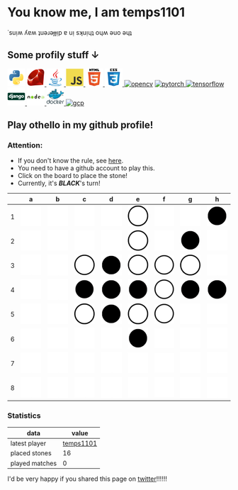 # You know me, I am temps1101

˙suᴉʍ ʎɐʍ ʇuǝɹǝɟɟᴉp ɐ uᴉ sʞuᴉɥʇ oɥʍ ǝuo ǝɥʇ

## Some profily stuff ↓

<a href="https://www.python.org" target="_blank" rel="noreferrer"> <img src="https://raw.githubusercontent.com/devicons/devicon/master/icons/python/python-original.svg" alt="python" width="40" height="40"/></a>
<a href="https://www.ruby-lang.org/en/" target="_blank" rel="noreferrer"> <img src="https://raw.githubusercontent.com/devicons/devicon/master/icons/ruby/ruby-original.svg" alt="ruby" width="40" height="40"/> </a>
<a href="https://www.java.com" target="_blank" rel="noreferrer"> <img src="https://raw.githubusercontent.com/devicons/devicon/master/icons/java/java-original.svg" alt="java" width="40" height="40"/> </a>
<a href="https://developer.mozilla.org/en-US/docs/Web/JavaScript" target="_blank" rel="noreferrer"> <img src="https://raw.githubusercontent.com/devicons/devicon/master/icons/javascript/javascript-original.svg" alt="javascript" width="40" height="40"/> </a>
<a href="https://www.w3.org/html/" target="_blank" rel="noreferrer"> <img src="https://raw.githubusercontent.com/devicons/devicon/master/icons/html5/html5-original-wordmark.svg" alt="html5" width="40" height="40"/> </a>
<a href="https://www.w3schools.com/css/" target="_blank" rel="noreferrer"> <img src="https://raw.githubusercontent.com/devicons/devicon/master/icons/css3/css3-original-wordmark.svg" alt="css3" width="40" height="40"/> </a>
<a href="https://opencv.org/" target="_blank" rel="noreferrer"> <img src="https://www.vectorlogo.zone/logos/opencv/opencv-icon.svg" alt="opencv" width="40" height="40"/></a>
<a href="https://pytorch.org/" target="_blank" rel="noreferrer"> <img src="https://www.vectorlogo.zone/logos/pytorch/pytorch-icon.svg" alt="pytorch" width="40" height="40"/> </a>
<a href="https://www.tensorflow.org" target="_blank" rel="noreferrer"> <img src="https://www.vectorlogo.zone/logos/tensorflow/tensorflow-icon.svg" alt="tensorflow" width="40" height="40"/> </a>
<a href="https://www.djangoproject.com/" target="_blank" rel="noreferrer"> <img src="https://raw.githubusercontent.com/devicons/devicon/master/icons/django/django-original.svg" alt="django" width="40" height="40"/> </a>
<a href="https://nodejs.org" target="_blank" rel="noreferrer"> <img src="https://raw.githubusercontent.com/devicons/devicon/master/icons/nodejs/nodejs-original-wordmark.svg" alt="nodejs" width="40" height="40"/> </a>
<a href="https://www.docker.com/" target="_blank" rel="noreferrer"> <img src="https://raw.githubusercontent.com/devicons/devicon/master/icons/docker/docker-original-wordmark.svg" alt="docker" width="40" height="40"/> </a>
<a href="https://cloud.google.com" target="_blank" rel="noreferrer"> <img src="https://www.vectorlogo.zone/logos/google_cloud/google_cloud-icon.svg" alt="gcp" width="40" height="40"/> </a>

## Play othello in my github profile!

### Attention:

- If you don't know the rule, see [here](https://www.worldothello.org/about/about-othello/othello-rules/official-rules/english).
- You need to have a github account to play this.
- Click on the board to place the stone!
- Currently, it's ***<!--color-->BLACK<!--color-->***'s turn!

















<!--board-->
<table>
    <thead>
        <tr>
            <th />
            <th>a</th>
            <th>b</th>
            <th>c</th>
            <th>d</th>
            <th>e</th>
            <th>f</th>
            <th>g</th>
            <th>h</th>
        </tr>
    </thead>
    <tbody>
        <tr>
            <td>1</td>
            <td><a href="https://raw.githubusercontent.com/temps1101/temps1101/main/images/youcantclickhere.jpg"><img src="images/blank.png" /></a></td>
            <td><a href="https://raw.githubusercontent.com/temps1101/temps1101/main/images/youcantclickhere.jpg"><img src="images/blank.png" /></a></td>
            <td><a href="https://raw.githubusercontent.com/temps1101/temps1101/main/images/youcantclickhere.jpg"><img src="images/blank.png" /></a></td>
            <td><a href="https://github.com/temps1101/temps1101/issues/new?&amp;title=bd1&amp;body=Just+press+[Submit+new+issue]+button+below.%0A+DO+NOT+EDIT+THE+TITLE.+IT+WILL+CAUSE+AN+ERROR"><img src="images/blank.png" /></a></td>
            <td><a href="https://raw.githubusercontent.com/temps1101/temps1101/main/images/youcantclickhere.jpg"><img src="images/white.png" /></a></td>
            <td><a href="https://github.com/temps1101/temps1101/issues/new?&amp;title=bf1&amp;body=Just+press+[Submit+new+issue]+button+below.%0A+DO+NOT+EDIT+THE+TITLE.+IT+WILL+CAUSE+AN+ERROR"><img src="images/blank.png" /></a></td>
            <td><a href="https://raw.githubusercontent.com/temps1101/temps1101/main/images/youcantclickhere.jpg"><img src="images/blank.png" /></a></td>
            <td><a href="https://raw.githubusercontent.com/temps1101/temps1101/main/images/youcantclickhere.jpg"><img src="images/black.png" /></a></td>
        </tr>
        <tr>
            <td>2</td>
            <td><a href="https://raw.githubusercontent.com/temps1101/temps1101/main/images/youcantclickhere.jpg"><img src="images/blank.png" /></a></td>
            <td><a href="https://github.com/temps1101/temps1101/issues/new?&amp;title=bb2&amp;body=Just+press+[Submit+new+issue]+button+below.%0A+DO+NOT+EDIT+THE+TITLE.+IT+WILL+CAUSE+AN+ERROR"><img src="images/blank.png" /></a></td>
            <td><a href="https://github.com/temps1101/temps1101/issues/new?&amp;title=bc2&amp;body=Just+press+[Submit+new+issue]+button+below.%0A+DO+NOT+EDIT+THE+TITLE.+IT+WILL+CAUSE+AN+ERROR"><img src="images/blank.png" /></a></td>
            <td><a href="https://raw.githubusercontent.com/temps1101/temps1101/main/images/youcantclickhere.jpg"><img src="images/blank.png" /></a></td>
            <td><a href="https://raw.githubusercontent.com/temps1101/temps1101/main/images/youcantclickhere.jpg"><img src="images/white.png" /></a></td>
            <td><a href="https://github.com/temps1101/temps1101/issues/new?&amp;title=bf2&amp;body=Just+press+[Submit+new+issue]+button+below.%0A+DO+NOT+EDIT+THE+TITLE.+IT+WILL+CAUSE+AN+ERROR"><img src="images/blank.png" /></a></td>
            <td><a href="https://raw.githubusercontent.com/temps1101/temps1101/main/images/youcantclickhere.jpg"><img src="images/black.png" /></a></td>
            <td><a href="https://raw.githubusercontent.com/temps1101/temps1101/main/images/youcantclickhere.jpg"><img src="images/blank.png" /></a></td>
        </tr>
        <tr>
            <td>3</td>
            <td><a href="https://raw.githubusercontent.com/temps1101/temps1101/main/images/youcantclickhere.jpg"><img src="images/blank.png" /></a></td>
            <td><a href="https://github.com/temps1101/temps1101/issues/new?&amp;title=bb3&amp;body=Just+press+[Submit+new+issue]+button+below.%0A+DO+NOT+EDIT+THE+TITLE.+IT+WILL+CAUSE+AN+ERROR"><img src="images/blank.png" /></a></td>
            <td><a href="https://raw.githubusercontent.com/temps1101/temps1101/main/images/youcantclickhere.jpg"><img src="images/white.png" /></a></td>
            <td><a href="https://raw.githubusercontent.com/temps1101/temps1101/main/images/youcantclickhere.jpg"><img src="images/black.png" /></a></td>
            <td><a href="https://raw.githubusercontent.com/temps1101/temps1101/main/images/youcantclickhere.jpg"><img src="images/white.png" /></a></td>
            <td><a href="https://raw.githubusercontent.com/temps1101/temps1101/main/images/youcantclickhere.jpg"><img src="images/white.png" /></a></td>
            <td><a href="https://raw.githubusercontent.com/temps1101/temps1101/main/images/youcantclickhere.jpg"><img src="images/white.png" /></a></td>
            <td><a href="https://github.com/temps1101/temps1101/issues/new?&amp;title=bh3&amp;body=Just+press+[Submit+new+issue]+button+below.%0A+DO+NOT+EDIT+THE+TITLE.+IT+WILL+CAUSE+AN+ERROR"><img src="images/blank.png" /></a></td>
        </tr>
        <tr>
            <td>4</td>
            <td><a href="https://raw.githubusercontent.com/temps1101/temps1101/main/images/youcantclickhere.jpg"><img src="images/blank.png" /></a></td>
            <td><a href="https://raw.githubusercontent.com/temps1101/temps1101/main/images/youcantclickhere.jpg"><img src="images/blank.png" /></a></td>
            <td><a href="https://raw.githubusercontent.com/temps1101/temps1101/main/images/youcantclickhere.jpg"><img src="images/black.png" /></a></td>
            <td><a href="https://raw.githubusercontent.com/temps1101/temps1101/main/images/youcantclickhere.jpg"><img src="images/black.png" /></a></td>
            <td><a href="https://raw.githubusercontent.com/temps1101/temps1101/main/images/youcantclickhere.jpg"><img src="images/black.png" /></a></td>
            <td><a href="https://raw.githubusercontent.com/temps1101/temps1101/main/images/youcantclickhere.jpg"><img src="images/white.png" /></a></td>
            <td><a href="https://raw.githubusercontent.com/temps1101/temps1101/main/images/youcantclickhere.jpg"><img src="images/black.png" /></a></td>
            <td><a href="https://raw.githubusercontent.com/temps1101/temps1101/main/images/youcantclickhere.jpg"><img src="images/black.png" /></a></td>
        </tr>
        <tr>
            <td>5</td>
            <td><a href="https://raw.githubusercontent.com/temps1101/temps1101/main/images/youcantclickhere.jpg"><img src="images/blank.png" /></a></td>
            <td><a href="https://github.com/temps1101/temps1101/issues/new?&amp;title=bb5&amp;body=Just+press+[Submit+new+issue]+button+below.%0A+DO+NOT+EDIT+THE+TITLE.+IT+WILL+CAUSE+AN+ERROR"><img src="images/blank.png" /></a></td>
            <td><a href="https://raw.githubusercontent.com/temps1101/temps1101/main/images/youcantclickhere.jpg"><img src="images/white.png" /></a></td>
            <td><a href="https://raw.githubusercontent.com/temps1101/temps1101/main/images/youcantclickhere.jpg"><img src="images/black.png" /></a></td>
            <td><a href="https://raw.githubusercontent.com/temps1101/temps1101/main/images/youcantclickhere.jpg"><img src="images/white.png" /></a></td>
            <td><a href="https://raw.githubusercontent.com/temps1101/temps1101/main/images/youcantclickhere.jpg"><img src="images/white.png" /></a></td>
            <td><a href="https://github.com/temps1101/temps1101/issues/new?&amp;title=bg5&amp;body=Just+press+[Submit+new+issue]+button+below.%0A+DO+NOT+EDIT+THE+TITLE.+IT+WILL+CAUSE+AN+ERROR"><img src="images/blank.png" /></a></td>
            <td><a href="https://raw.githubusercontent.com/temps1101/temps1101/main/images/youcantclickhere.jpg"><img src="images/blank.png" /></a></td>
        </tr>
        <tr>
            <td>6</td>
            <td><a href="https://raw.githubusercontent.com/temps1101/temps1101/main/images/youcantclickhere.jpg"><img src="images/blank.png" /></a></td>
            <td><a href="https://github.com/temps1101/temps1101/issues/new?&amp;title=bb6&amp;body=Just+press+[Submit+new+issue]+button+below.%0A+DO+NOT+EDIT+THE+TITLE.+IT+WILL+CAUSE+AN+ERROR"><img src="images/blank.png" /></a></td>
            <td><a href="https://github.com/temps1101/temps1101/issues/new?&amp;title=bc6&amp;body=Just+press+[Submit+new+issue]+button+below.%0A+DO+NOT+EDIT+THE+TITLE.+IT+WILL+CAUSE+AN+ERROR"><img src="images/blank.png" /></a></td>
            <td><a href="https://raw.githubusercontent.com/temps1101/temps1101/main/images/youcantclickhere.jpg"><img src="images/blank.png" /></a></td>
            <td><a href="https://raw.githubusercontent.com/temps1101/temps1101/main/images/youcantclickhere.jpg"><img src="images/black.png" /></a></td>
            <td><a href="https://github.com/temps1101/temps1101/issues/new?&amp;title=bf6&amp;body=Just+press+[Submit+new+issue]+button+below.%0A+DO+NOT+EDIT+THE+TITLE.+IT+WILL+CAUSE+AN+ERROR"><img src="images/blank.png" /></a></td>
            <td><a href="https://github.com/temps1101/temps1101/issues/new?&amp;title=bg6&amp;body=Just+press+[Submit+new+issue]+button+below.%0A+DO+NOT+EDIT+THE+TITLE.+IT+WILL+CAUSE+AN+ERROR"><img src="images/blank.png" /></a></td>
            <td><a href="https://raw.githubusercontent.com/temps1101/temps1101/main/images/youcantclickhere.jpg"><img src="images/blank.png" /></a></td>
        </tr>
        <tr>
            <td>7</td>
            <td><a href="https://raw.githubusercontent.com/temps1101/temps1101/main/images/youcantclickhere.jpg"><img src="images/blank.png" /></a></td>
            <td><a href="https://raw.githubusercontent.com/temps1101/temps1101/main/images/youcantclickhere.jpg"><img src="images/blank.png" /></a></td>
            <td><a href="https://raw.githubusercontent.com/temps1101/temps1101/main/images/youcantclickhere.jpg"><img src="images/blank.png" /></a></td>
            <td><a href="https://raw.githubusercontent.com/temps1101/temps1101/main/images/youcantclickhere.jpg"><img src="images/blank.png" /></a></td>
            <td><a href="https://raw.githubusercontent.com/temps1101/temps1101/main/images/youcantclickhere.jpg"><img src="images/blank.png" /></a></td>
            <td><a href="https://raw.githubusercontent.com/temps1101/temps1101/main/images/youcantclickhere.jpg"><img src="images/blank.png" /></a></td>
            <td><a href="https://raw.githubusercontent.com/temps1101/temps1101/main/images/youcantclickhere.jpg"><img src="images/blank.png" /></a></td>
            <td><a href="https://raw.githubusercontent.com/temps1101/temps1101/main/images/youcantclickhere.jpg"><img src="images/blank.png" /></a></td>
        </tr>
        <tr>
            <td>8</td>
            <td><a href="https://raw.githubusercontent.com/temps1101/temps1101/main/images/youcantclickhere.jpg"><img src="images/blank.png" /></a></td>
            <td><a href="https://raw.githubusercontent.com/temps1101/temps1101/main/images/youcantclickhere.jpg"><img src="images/blank.png" /></a></td>
            <td><a href="https://raw.githubusercontent.com/temps1101/temps1101/main/images/youcantclickhere.jpg"><img src="images/blank.png" /></a></td>
            <td><a href="https://raw.githubusercontent.com/temps1101/temps1101/main/images/youcantclickhere.jpg"><img src="images/blank.png" /></a></td>
            <td><a href="https://raw.githubusercontent.com/temps1101/temps1101/main/images/youcantclickhere.jpg"><img src="images/blank.png" /></a></td>
            <td><a href="https://raw.githubusercontent.com/temps1101/temps1101/main/images/youcantclickhere.jpg"><img src="images/blank.png" /></a></td>
            <td><a href="https://raw.githubusercontent.com/temps1101/temps1101/main/images/youcantclickhere.jpg"><img src="images/blank.png" /></a></td>
            <td><a href="https://raw.githubusercontent.com/temps1101/temps1101/main/images/youcantclickhere.jpg"><img src="images/blank.png" /></a></td>
        </tr>
    </tbody>
</table>
<!--board-->

















### Statistics

















<!--stats-->
<table>
    <thead>
        <tr>
            <th>data</th>
            <th>value</th>
        </tr>
    </thead>
    <tbody>
        <tr>
            <td>latest player</td>
            <td><a href="https://github.com/temps1101">temps1101</a></td>
        </tr>
        <tr>
            <td>placed stones</td>
            <td>16</td>
        </tr>
        <tr>
            <td>played matches</td>
            <td>0</td>
        </tr>
    </tbody>
</table>
<!--stats-->

















I'd be very happy if you shared this page on <a href="http://twitter.com/share?url=github.com/temps1101&text=Play+othello+in+temps1101's+github+profile!&via=temps1101&related=temps1101&hashtags=github,othello">twitter</a>!!!!!!

